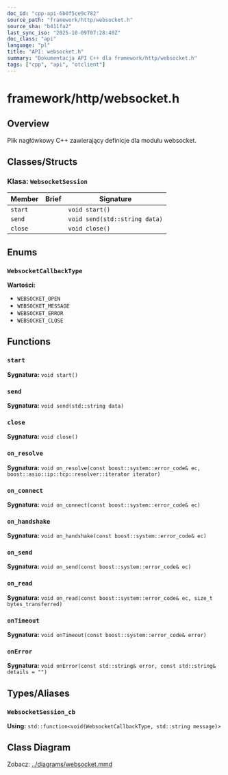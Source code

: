 ```yaml
---
doc_id: "cpp-api-6b0f5ce9c782"
source_path: "framework/http/websocket.h"
source_sha: "b411fa2"
last_sync_iso: "2025-10-09T07:28:40Z"
doc_class: "api"
language: "pl"
title: "API: websocket.h"
summary: "Dokumentacja API C++ dla framework/http/websocket.h"
tags: ["cpp", "api", "otclient"]
---
```


# framework/http/websocket.h

## Overview

Plik nagłówkowy C++ zawierający definicje dla modułu websocket.

## Classes/Structs

### Klasa: `WebsocketSession`

| Member | Brief | Signature |
|--------|-------|-----------|
| `start` |  | `void start()` |
| `send` |  | `void send(std::string data)` |
| `close` |  | `void close()` |

## Enums

### `WebsocketCallbackType`

**Wartości:**

- `WEBSOCKET_OPEN`
- `WEBSOCKET_MESSAGE`
- `WEBSOCKET_ERROR`
- `WEBSOCKET_CLOSE`

## Functions

### `start`

**Sygnatura:** `void start()`

### `send`

**Sygnatura:** `void send(std::string data)`

### `close`

**Sygnatura:** `void close()`

### `on_resolve`

**Sygnatura:** `void on_resolve(const boost::system::error_code& ec, boost::asio::ip::tcp::resolver::iterator iterator)`

### `on_connect`

**Sygnatura:** `void on_connect(const boost::system::error_code& ec)`

### `on_handshake`

**Sygnatura:** `void on_handshake(const boost::system::error_code& ec)`

### `on_send`

**Sygnatura:** `void on_send(const boost::system::error_code& ec)`

### `on_read`

**Sygnatura:** `void on_read(const boost::system::error_code& ec, size_t bytes_transferred)`

### `onTimeout`

**Sygnatura:** `void onTimeout(const boost::system::error_code& error)`

### `onError`

**Sygnatura:** `void onError(const std::string& error, const std::string& details = "")`

## Types/Aliases

### `WebsocketSession_cb`

**Using:** `std::function<void(WebsocketCallbackType, std::string message)>`

## Class Diagram

Zobacz: [../diagrams/websocket.mmd](../diagrams/websocket.mmd)
